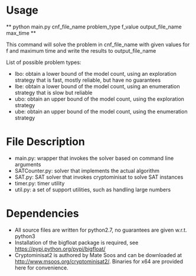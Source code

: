 # Usage
** python main.py cnf_file_name problem_type f_value output_file_name max_time **

This command will solve the problem in cnf_file_name with given values for f and maximum time and write the results to output_file_name

List of possible problem types:
 * lbo: obtain a lower bound of the model count, using an exploration strategy that is fast, mostly reliable, but have no guarantees
 * lbe: obtain a lower bound of the model count, using an enumeration strategy that is slow but reliable
 * ubo: obtain an upper bound of the model count, using the exploration strategy
 * ube: obtain an upper bound of the model count, using the enumeration strategy

# File Description
 * main.py: wrapper that invokes the solver based on command line arguments
 * SATCounter.py: solver that implements the actual algorithm
 * SAT.py: SAT solver that invokes cryptominisat to solve SAT instances
 * timer.py: timer utility 
 * util.py: a set of support utilities, such as handling large numbers

# Dependencies
 * All source files are written for python2.7, no guarantees are given w.r.t. python3
 * Installation of the bigfloat package is required, see https://pypi.python.org/pypi/bigfloat/
 * Cryptominisat2 is authored by Mate Soos and can be downloaded at http://www.msoos.org/cryptominisat2/. Binaries for x64 are provided here for convenience.